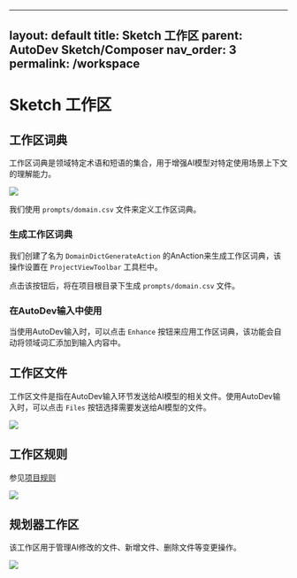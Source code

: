 

---
layout: default
title: Sketch 工作区
parent: AutoDev Sketch/Composer
nav_order: 3
permalink: /workspace
---

# Sketch 工作区

## 工作区词典

工作区词典是领域特定术语和短语的集合，用于增强AI模型对特定使用场景上下文的理解能力。

![](https://unitmesh.cc/auto-dev/workspace-enhance.png)

我们使用 `prompts/domain.csv` 文件来定义工作区词典。

### 生成工作区词典

我们创建了名为 `DomainDictGenerateAction` 的AnAction来生成工作区词典，该操作设置在 `ProjectViewToolbar` 工具栏中。

点击该按钮后，将在项目根目录下生成 `prompts/domain.csv` 文件。

### 在AutoDev输入中使用

当使用AutoDev输入时，可以点击 `Enhance` 按钮来应用工作区词典，该功能会自动将领域词汇添加到输入内容中。

## 工作区文件

工作区文件是指在AutoDev输入环节发送给AI模型的相关文件。使用AutoDev输入时，可以点击 `Files` 按钮选择需要发送给AI模型的文件。

![](https://unitmesh.cc/auto-dev/workspace-files.png)

## 工作区规则

参见[项目规则](/composer/project-rule)

![](https://unitmesh.cc/auto-dev/workspace-rule.png)

## 规划器工作区

该工作区用于管理AI修改的文件、新增文件、删除文件等变更操作。

![](https://unitmesh.cc/auto-dev/workspace-changes.png)